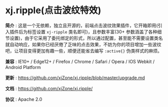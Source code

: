 <!-- --------------------------------------------------------------------------------------- -->
# xj.ripple(点击波纹特效)

**简介** : 这是一个无依赖，独立且开源的，前端点击波纹效果插件，它开箱即用(引入插件后为标签设置 `xj-ripple` 类名即可)，且参数丰富(30+ 参数涵盖了各种细节设置)，由于它采用了委托绑定的形式，所以通过配置，甚至能不需要设置类名就自动响应，如果你已经厌倦了乏味的点击效果，不妨为你的项目增加一些波纹吧，让项目变得更加有趣一些，顺便还能省去编写 `:active{}` 伪类样式的麻烦。

**兼容** : IE10+ / Edge12+ / Firefox / Chrome / Safari / Opera / IOS Webkit / Android Platform

**更新** : <https://github.com/xjZone/xj.ripple/blob/master/upgrade.md>

**文档** : <https://github.com/xjZone/xj.ripple/>

**协议** : Apache 2.0


